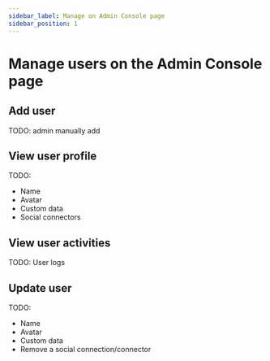 ```yaml
---
sidebar_label: Manage on Admin Console page
sidebar_position: 1
---
```


# Manage users on the Admin Console page

## Add user

TODO: admin manually add

## View user profile

TODO:

- Name
- Avatar
- Custom data
- Social connectors

## View user activities

TODO: User logs

## Update user

TODO:

- Name
- Avatar
- Custom data
- Remove a social connection/connector
